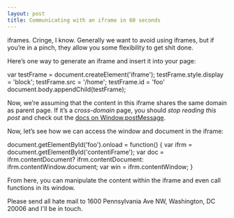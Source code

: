 ```yaml
---
layout: post
title: Communicating with an iframe in 60 seconds
---
```


iframes. Cringe, I know. Generally we want to avoid using iframes, but if you’re in a pinch, they allow you some flexibility to get shit done.

Here’s one way to generate an iframe and insert it into your page:

  var testFrame = document.createElement('iframe');
  testFrame.style.display = 'block';
  testFrame.src = '/home';
  testFrame.id = 'foo'
  document.body.appendChild(testFrame);

Now, we’re assuming that the content in this iframe shares the same domain as parent page. If it’s a *cross-domain* page, you should *stop reading this post* and check out the <a href="https://developer.mozilla.org/en-US/docs/Web/API/Window/postMessage">docs on Window.postMessage</a>.

Now, let’s see how we can access the window and document in the iframe:

  document.getElementById('foo').onload = function() {
    var ifrm = document.getElementById('contentiFrame');
    var doc = ifrm.contentDocument? ifrm.contentDocument: ifrm.contentWindow.document;
    var win = ifrm.contentWindow;
  }

From here, you can manipulate the content within the iframe and even call functions in its window.

Please send all hate mail to 1600 Pennsylvania Ave NW, Washington, DC 20006 and I'll be in touch.
